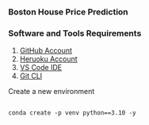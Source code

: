 ### Boston House Price Prediction

### Software and Tools Requirements

1. [GitHub Account](https://github.com)
2. [Heruoku Account](https://heroku.com)
3. [VS Code IDE](https://code.visualstudio.com/)
4. [Git CLI](https://https://git-scm.com/downloads)

Create a new environment

```

conda create -p venv python==3.10 -y

```